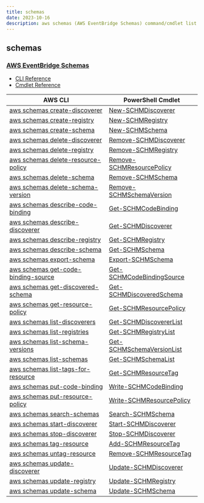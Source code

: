 ```yaml
---
title: schemas
date: 2023-10-16
description: aws schemas (AWS EventBridge Schemas) command/cmdlet list.
---
```


## schemas

### [AWS EventBridge Schemas](https://aws.amazon.com/eventbridge/)

* [CLI Reference](https://awscli.amazonaws.com/v2/documentation/api/latest/reference/schemas/index.html)
* [Cmdlet Reference](https://docs.aws.amazon.com/powershell/latest/reference/items/Schemas_cmdlets.html)

|AWS CLI|PowerShell Cmdlet|
|----|----|
|[aws schemas create-discoverer](https://awscli.amazonaws.com/v2/documentation/api/latest/reference/schemas/create-discoverer.html)|[New-SCHMDiscoverer](https://docs.aws.amazon.com/powershell/latest/reference/items/New-SCHMDiscoverer.html)|
|[aws schemas create-registry](https://awscli.amazonaws.com/v2/documentation/api/latest/reference/schemas/create-registry.html)|[New-SCHMRegistry](https://docs.aws.amazon.com/powershell/latest/reference/items/New-SCHMRegistry.html)|
|[aws schemas create-schema](https://awscli.amazonaws.com/v2/documentation/api/latest/reference/schemas/create-schema.html)|[New-SCHMSchema](https://docs.aws.amazon.com/powershell/latest/reference/items/New-SCHMSchema.html)|
|[aws schemas delete-discoverer](https://awscli.amazonaws.com/v2/documentation/api/latest/reference/schemas/delete-discoverer.html)|[Remove-SCHMDiscoverer](https://docs.aws.amazon.com/powershell/latest/reference/items/Remove-SCHMDiscoverer.html)|
|[aws schemas delete-registry](https://awscli.amazonaws.com/v2/documentation/api/latest/reference/schemas/delete-registry.html)|[Remove-SCHMRegistry](https://docs.aws.amazon.com/powershell/latest/reference/items/Remove-SCHMRegistry.html)|
|[aws schemas delete-resource-policy](https://awscli.amazonaws.com/v2/documentation/api/latest/reference/schemas/delete-resource-policy.html)|[Remove-SCHMResourcePolicy](https://docs.aws.amazon.com/powershell/latest/reference/items/Remove-SCHMResourcePolicy.html)|
|[aws schemas delete-schema](https://awscli.amazonaws.com/v2/documentation/api/latest/reference/schemas/delete-schema.html)|[Remove-SCHMSchema](https://docs.aws.amazon.com/powershell/latest/reference/items/Remove-SCHMSchema.html)|
|[aws schemas delete-schema-version](https://awscli.amazonaws.com/v2/documentation/api/latest/reference/schemas/delete-schema-version.html)|[Remove-SCHMSchemaVersion](https://docs.aws.amazon.com/powershell/latest/reference/items/Remove-SCHMSchemaVersion.html)|
|[aws schemas describe-code-binding](https://awscli.amazonaws.com/v2/documentation/api/latest/reference/schemas/describe-code-binding.html)|[Get-SCHMCodeBinding](https://docs.aws.amazon.com/powershell/latest/reference/items/Get-SCHMCodeBinding.html)|
|[aws schemas describe-discoverer](https://awscli.amazonaws.com/v2/documentation/api/latest/reference/schemas/describe-discoverer.html)|[Get-SCHMDiscoverer](https://docs.aws.amazon.com/powershell/latest/reference/items/Get-SCHMDiscoverer.html)|
|[aws schemas describe-registry](https://awscli.amazonaws.com/v2/documentation/api/latest/reference/schemas/describe-registry.html)|[Get-SCHMRegistry](https://docs.aws.amazon.com/powershell/latest/reference/items/Get-SCHMRegistry.html)|
|[aws schemas describe-schema](https://awscli.amazonaws.com/v2/documentation/api/latest/reference/schemas/describe-schema.html)|[Get-SCHMSchema](https://docs.aws.amazon.com/powershell/latest/reference/items/Get-SCHMSchema.html)|
|[aws schemas export-schema](https://awscli.amazonaws.com/v2/documentation/api/latest/reference/schemas/export-schema.html)|[Export-SCHMSchema](https://docs.aws.amazon.com/powershell/latest/reference/items/Export-SCHMSchema.html)|
|[aws schemas get-code-binding-source](https://awscli.amazonaws.com/v2/documentation/api/latest/reference/schemas/get-code-binding-source.html)|[Get-SCHMCodeBindingSource](https://docs.aws.amazon.com/powershell/latest/reference/items/Get-SCHMCodeBindingSource.html)|
|[aws schemas get-discovered-schema](https://awscli.amazonaws.com/v2/documentation/api/latest/reference/schemas/get-discovered-schema.html)|[Get-SCHMDiscoveredSchema](https://docs.aws.amazon.com/powershell/latest/reference/items/Get-SCHMDiscoveredSchema.html)|
|[aws schemas get-resource-policy](https://awscli.amazonaws.com/v2/documentation/api/latest/reference/schemas/get-resource-policy.html)|[Get-SCHMResourcePolicy](https://docs.aws.amazon.com/powershell/latest/reference/items/Get-SCHMResourcePolicy.html)|
|[aws schemas list-discoverers](https://awscli.amazonaws.com/v2/documentation/api/latest/reference/schemas/list-discoverers.html)|[Get-SCHMDiscovererList](https://docs.aws.amazon.com/powershell/latest/reference/items/Get-SCHMDiscovererList.html)|
|[aws schemas list-registries](https://awscli.amazonaws.com/v2/documentation/api/latest/reference/schemas/list-registries.html)|[Get-SCHMRegistryList](https://docs.aws.amazon.com/powershell/latest/reference/items/Get-SCHMRegistryList.html)|
|[aws schemas list-schema-versions](https://awscli.amazonaws.com/v2/documentation/api/latest/reference/schemas/list-schema-versions.html)|[Get-SCHMSchemaVersionList](https://docs.aws.amazon.com/powershell/latest/reference/items/Get-SCHMSchemaVersionList.html)|
|[aws schemas list-schemas](https://awscli.amazonaws.com/v2/documentation/api/latest/reference/schemas/list-schemas.html)|[Get-SCHMSchemaList](https://docs.aws.amazon.com/powershell/latest/reference/items/Get-SCHMSchemaList.html)|
|[aws schemas list-tags-for-resource](https://awscli.amazonaws.com/v2/documentation/api/latest/reference/schemas/list-tags-for-resource.html)|[Get-SCHMResourceTag](https://docs.aws.amazon.com/powershell/latest/reference/items/Get-SCHMResourceTag.html)|
|[aws schemas put-code-binding](https://awscli.amazonaws.com/v2/documentation/api/latest/reference/schemas/put-code-binding.html)|[Write-SCHMCodeBinding](https://docs.aws.amazon.com/powershell/latest/reference/items/Write-SCHMCodeBinding.html)|
|[aws schemas put-resource-policy](https://awscli.amazonaws.com/v2/documentation/api/latest/reference/schemas/put-resource-policy.html)|[Write-SCHMResourcePolicy](https://docs.aws.amazon.com/powershell/latest/reference/items/Write-SCHMResourcePolicy.html)|
|[aws schemas search-schemas](https://awscli.amazonaws.com/v2/documentation/api/latest/reference/schemas/search-schemas.html)|[Search-SCHMSchema](https://docs.aws.amazon.com/powershell/latest/reference/items/Search-SCHMSchema.html)|
|[aws schemas start-discoverer](https://awscli.amazonaws.com/v2/documentation/api/latest/reference/schemas/start-discoverer.html)|[Start-SCHMDiscoverer](https://docs.aws.amazon.com/powershell/latest/reference/items/Start-SCHMDiscoverer.html)|
|[aws schemas stop-discoverer](https://awscli.amazonaws.com/v2/documentation/api/latest/reference/schemas/stop-discoverer.html)|[Stop-SCHMDiscoverer](https://docs.aws.amazon.com/powershell/latest/reference/items/Stop-SCHMDiscoverer.html)|
|[aws schemas tag-resource](https://awscli.amazonaws.com/v2/documentation/api/latest/reference/schemas/tag-resource.html)|[Add-SCHMResourceTag](https://docs.aws.amazon.com/powershell/latest/reference/items/Add-SCHMResourceTag.html)|
|[aws schemas untag-resource](https://awscli.amazonaws.com/v2/documentation/api/latest/reference/schemas/untag-resource.html)|[Remove-SCHMResourceTag](https://docs.aws.amazon.com/powershell/latest/reference/items/Remove-SCHMResourceTag.html)|
|[aws schemas update-discoverer](https://awscli.amazonaws.com/v2/documentation/api/latest/reference/schemas/update-discoverer.html)|[Update-SCHMDiscoverer](https://docs.aws.amazon.com/powershell/latest/reference/items/Update-SCHMDiscoverer.html)|
|[aws schemas update-registry](https://awscli.amazonaws.com/v2/documentation/api/latest/reference/schemas/update-registry.html)|[Update-SCHMRegistry](https://docs.aws.amazon.com/powershell/latest/reference/items/Update-SCHMRegistry.html)|
|[aws schemas update-schema](https://awscli.amazonaws.com/v2/documentation/api/latest/reference/schemas/update-schema.html)|[Update-SCHMSchema](https://docs.aws.amazon.com/powershell/latest/reference/items/Update-SCHMSchema.html)|

